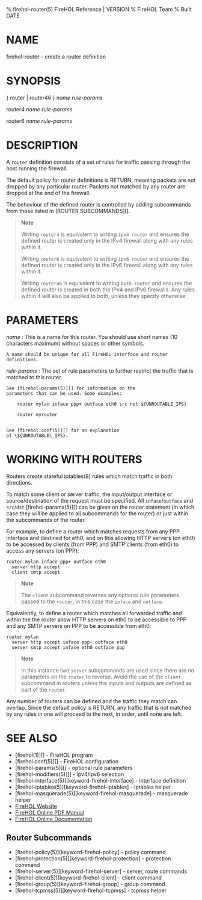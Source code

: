 % firehol-router(5) FireHOL Reference | VERSION
% FireHOL Team
% Built DATE

# NAME

firehol-router - create a router definition

<!--
contents-table:primary:router:keyword-firehol-router:Y:-:Define packet filtering blocks, protecting other hosts from routed traffic.
  -->

# SYNOPSIS

{ router | router46 } *name* *rule-params*

router4 *name* *rule-params*

router6 *name* *rule-params*

<!--
extra-manpage: firehol-router46.5
extra-manpage: firehol-router4.5
extra-manpage: firehol-router6.5
  -->

# DESCRIPTION

A `router` definition consists of a set of rules for traffic passing
through the host running the firewall.

The default policy for router definitions is RETURN, meaning packets are
not dropped by any particular router. Packets not matched by any router
are dropped at the end of the firewall.

The behaviour of the defined router is controlled by adding subcommands
from those listed in [ROUTER SUBCOMMANDS][].

> **Note**
>
> Writing `router4` is equivalent to writing `ipv4 router` and ensures
> the defined router is created only in the IPv4 firewall along with any
> rules within it.
>
> Writing `router6` is equivalent to writing `ipv6 router` and ensures
> the defined router is created only in the IPv6 firewall along with any
> rules within it.
>
> Writing `router46` is equivalent to writing `both router` and ensures
> the defined router is created in both the IPv4 and IPv6 firewalls. Any
> rules within it will also be applied to both, unless they specify
> otherwise.


# PARAMETERS


*name*
:   This is a name for this router. You should use short names (10
    characters maximum) without spaces or other symbols.

    A name should be unique for all FireHOL interface and router
    definitions.

*rule-params*
:   The set of rule parameters to further restrict the traffic that is
    matched to this router.

    See [firehol-params(5)][] for information on the
    parameters that can be used. Some examples:

        router mylan inface ppp+ outface eth0 src not ${UNROUTABLE_IPS}

        router myrouter
                  

    See [firehol.conf(5)][] for an explanation
    of \${UNROUTABLE\_IPS}.


# WORKING WITH ROUTERS


Routers create stateful iptables(8) rules which match traffic in both
directions.

To match some client or server traffic, the input/output interface or
source/destination of the request must be specified. All
`inface`/`outface` and `src`/`dst` [firehol-params(5)][]
can be given on the router statement (in which case they will be applied
to all subcommands for the router) or just within the subcommands of the
router.

For example, to define a router which matches requests from any PPP
interface and destined for eth0, and on this allowing HTTP servers (on
eth0) to be accessed by clients (from PPP) and SMTP clients (from eth0)
to access any servers (on PPP):

~~~~
router mylan inface ppp+ outface eth0
  server http accept
  client smtp accept
~~~~

> **Note**
>
> The `client` subcommand reverses any optional rule parameters passed
> to the `router`, in this case the `inface` and `outface`.

Equivalently, to define a router which matches all forwarded traffic and
within the the router allow HTTP servers on eth0 to be accessible to PPP
and any SMTP servers on PPP to be accessible from eth0:

~~~~
router mylan
  server http accept inface ppp+ outface eth0
  server smtp accept inface eth0 outface ppp
~~~~
        

> **Note**
>
> In this instance two `server` subcommands are used since there are no
> parameters on the `router` to reverse. Avoid the use of the `client`
> subcommand in routers unless the inputs and outputs are defined as
> part of the `router`.

Any number of routers can be defined and the traffic they match can
overlap. Since the default policy is RETURN, any traffic that is not
matched by any rules in one will proceed to the next, in order, until
none are left.

# SEE ALSO

* [firehol(1)][] - FireHOL program
* [firehol.conf(5)][] - FireHOL configuration
* [firehol-params(5)][] - optional rule parameters
* [firehol-modifiers(5)][] - ipv4/ipv6 selection
* [firehol-interface(5)][keyword-firehol-interface] - interface definition
* [firehol-iptables(5)][keyword-firehol-iptables] - iptables helper
* [firehol-masquerade(5)][keyword-firehol-masquerade] - masquerade helper
* [FireHOL Website](http://firehol.org/)
* [FireHOL Online PDF Manual](http://firehol.org/firehol-manual.pdf)
* [FireHOL Online Documentation](http://firehol.org/documentation/)

## Router Subcommands

* [firehol-policy(5)][keyword-firehol-policy] - policy command
* [firehol-protection(5)][keyword-firehol-protection] - protection command
* [firehol-server(5)][keyword-firehol-server] - server, route commands
* [firehol-client(5)][keyword-firehol-client] - client command
* [firehol-group(5)][keyword-firehol-group] - group command
* [firehol-tcpmss(5)][keyword-firehol-tcpmss] - tcpmss helper
